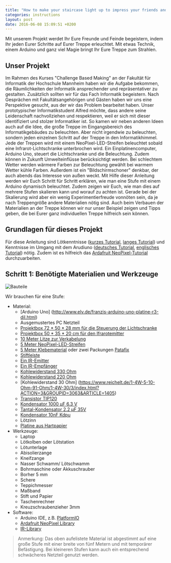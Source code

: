 ```yaml
---
title: "How to make your staircase light up to impress your friends and enemies."
categories: instructions
layout: post
date: 2016-06-08 15:09:51 +0200
--- 
```


Mit unserem Projekt werdet Ihr Eure Freunde und Feinde begeistern, indem Ihr jeden Eurer Schritte auf Eurer Treppe erleuchtet. Mit etwas Technik, einem Arduino und ganz viel Magie bringt Ihr Eure Treppe zum Strahlen.

## Unser Projekt

Im Rahmen des Kurses "Challenge Based Making" an der Fakultät für Informatik der Hochschule Mannheim haben wir die Aufgabe bekommen, die Räumlichkeiten der Informatik ansprechender und repräsentativer zu gestalten. Zusätzlich sollten wir für das Fach Informatik begeistern. Nach Gesprächen mit Fakultätsangehörigen und Gästen haben wir uns eine Perspektive gesucht, aus der wir das Problem bearbeitet haben. Unser prototypischer Informatikstudent Alfred möchte, dass andere seine Leidenschaft nachvollziehen und respektieren, weil er sich mit dieser identifiziert und stolzer Informatiker ist.
So kamen wir neben anderen Ideen auch auf die Idee, die große Treppe im Eingangsbereich des Informatikgebäudes zu beleuchten. Aber nicht irgendwie zu beleuchten, sondern jeden einzelnen Schritt auf der Treppe in den Informatikhimmel. Jede der Treppen wird mit einem NeoPixel-LED-Streifen beleuchtet sobald eine Infrarot-Lichtschranke unterbrochen wird. Ein Einplatinencomputer, Arduino Uno, steuert die Lichtschranke und die Beleuchtung. Zudem können in Zukunft Umwelteinflüsse berücksichtigt werden. Bei schlechtem Wetter werden wärmere Farben zur Beleuchtung gewählt bei warmem Wetter kühle Farben. Außerdem ist ein "Bildschirmschoner" denkbar, der auch abends das Interesse von außen weckt.
Mit Hilfe dieser Anleitung werden wir Euch Schritt für Schritt erklären, wie man eine Stufe mit einem Arduino dynamisch beleuchtet. Zudem zeigen wir Euch, wie man dies auf mehrere Stufen skalieren kann und worauf zu achten ist. Gerade bei der Skalierung wird aber ein wenig Experimentierfreude vonnöten sein, da je nach Treppengröße andere Materialien nötig sind. Auch beim Verbauen der Materialien an der Treppe können wir nur unser Beispiel zeigen und Tipps geben, die bei Eurer ganz individuellen Treppe hilfreich sein können.

<!--BILD ODER VIDEO/GIF DER FERTIGEN TREPPE -->

## Grundlagen für dieses Projekt

Für diese Anleitung sind Lötkenntnisse ([kurzes Tutorial](https://www.youtube.com/watch?v=T5v3illPk8I "Kurzes Löttutorial"), [langes Tutorial](https://www.youtube.com/watch?v=Arj34uQoLdM "Mehrteiliges Löttutorial")) und Kenntnisse im Umgang mit dem Arudiuno ([deutsches Tutorial](http://www.arduino-tutorial.de/ "Deutsches Tutorial"), [englisches Tutorial](https://www.arduino.cc/en/Guide/HomePage "Englisches Tutorial")) nötig. Zudem ist es hilfreich das [Ardafruit NeoPixel-Tutorial](https://learn.adafruit.com/adafruit-neopixel-uberguide/arduino-library-installation) durchzuarbeiten.

## Schritt 1: Benötigte Materialien und Werkzeuge

![Bauteile](/images/makeit/ÜbersichtBauteile.JPG)

Wir brauchen für eine Stufe:

- Material:
    - [Arduino Uno] (http://www.elv.de/franzis-arduino-uno-platine-r3-dil.html)
    - Ausgemustertes PC Netzteil
    - [Projektbox 72 * 50 * 28 mm für die Steuerung der Lichtschranke](https://www.conrad.de/de/universal-gehaeuse-72-x-50-x-28-kunststoff-schwarz-kemo-g026-1-st-530805.html)
    - [Projektbox 50 * 35 * 20 cm für den Ifrarotemitter](https://www.conrad.de/de/universal-gehaeuse-50-x-35-x-20-abs-schwarz-hammond-electronics-1551grbk-1-st-459367.html)
    - [10 Meter Litze zur Verkabelung](https://www.conrad.de/de/litze-liy-z-2-x-04-mm-rot-rot-schwarz-conrad-sh1998c506-10-m-1078796.html?sc.queryFromSuggest=true)
    - [5 Meter NeoPixel-LED-Streifen](https://www.adafruit.com/product/1138)
    - [5 Meter Klebematerial](http://www.bueroshop24.de/UgsProductView?lkz=237722&gclid=CLbZwtj-tM0CFY8y0wodQYICbQ&itemSelected=true&articleNumber=351189) oder zwei Packungen [Patafix](https://www.office-profishop.com/product_info.php?info=p24687&rt=7&vx=4&gclid=CMTGgff-tM0CFUqeGwodXpQNfQ)
    - [Stiftleiste](https://www.conrad.de/de/stiftleiste-standard-anzahl-reihen-1-polzahl-je-reihe-36-fci-77311-102-36lf-1-st-1401716.html)
	- [Ein IR-Emitter](https://www.conrad.de/de/ir-emitter-950-nm-5-5-mm-radial-bedrahtet-osram-components-sfh-4545-525218.html)
    - [Ein IR-Empfänger](https://www.conrad.de/de/ir-empfaenger-sonderform-axial-bedrahtet-38-khz-950-nm-vishay-tsop4838-171115.html?sc.queryFromSuggest=true)
	- [Kohlewiderstand 330 Ohm](https://www.conrad.de/de/kohleschicht-widerstand-330-axial-bedrahtet-0207-025-w-yageo-cfr-25jt-52-330r-1-st-1417730.html?sc.queryFromSuggest=true)
	- [Kohlewiderstand 220 Ohm](https://www.reichelt.de/1-4W-5-100-Ohm-910-Ohm/1-4W-220/3/index.html?ACTION=3&GROUPID=3064&ARTICLE=1382)
	- [Kohlewiderstand 30 Ohm] (https://www.reichelt.de/1-4W-5-10-Ohm-91-Ohm/1-4W-30/3/index.html?ACTION=3&GROUPID=3063&ARTICLE=1405)
	- [Transistor TIP120](https://www.conrad.de/de/darlington-leistungstransistor-stmicroelectronics-tip120-npn-gehaeuseart-to-220-i-c-5-a-emitter-sperrspannung-u-ceo-60-v-150872.html?sc.queryFromSuggest=true)
	- [Kondensator 1000 µF 6.3 V](https://www.conrad.de/de/elektrolyt-kondensator-smd-1000-f-63-v-20-x-h-10-mm-x-8-mm-nichicon-pcg0j102mcl1gs-1-st-402390.html)
    - [Tantal-Kondensator 2.2 µF 35V](https://www.conrad.de/de/tantal-kondensator-radial-bedrahtet-25-mm-22-f-35-vdc-10-1-st-481688.html)
	- [Kondensator 10nF Kdpu](http://www.voelkner.de/products/35056/Kondensator-10nF-Kdpu-2-54mm.html)
	- Lötzinn
    - [Platine aus Hartpapier](https://www.conrad.de/de/platine-hartpapier-l-x-b-160-mm-x-100-mm-35-m-rastermass-254-mm-wr-rademacher-wr-typ-715-5-inhalt-1-st-521140.html)
- Werkzeuge:
    - Laptop
    - Lötkolben oder Lötstation
	- Lötunterlage
    - Abisolierzange
	- Kneifzange
    - Nasser Schwamm/ Lötschwamm
	- Bohrmaschine oder Akkuschrauber
	- Borher 5 mm
    - Schere
	- Teppichmesser
    - Maßband
    - Stift und Papier
    - Taschenrechner
	- Kreuzschraubenzieher 3mm
- Software:
    - Arduino IDE, z.B. [PlatformIO](http://platformio.org/platformio-ide)
	- [Ardafruit NeoPixel Library](https://learn.adafruit.com/adafruit-neopixel-uberguide/arduino-library-installation)
	- [IR-Library](https://github.com/z3t0/Arduino-IRremote)

> Anmerkung: Das oben aufelistete Material ist abgestimmt auf eine große Stufe mit einer breite von fünf Metern und mit temporärer Befästigung. Bei kleineren Stufen kann auch ein entsprechend schwächeres Netzteil genutzt werden.

